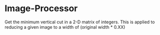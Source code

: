 # Image-Processor
Get the minimum vertical cut in a 2-D matrix of integers. This is applied to reducing a given image to a width of (original width * 0.XX)
